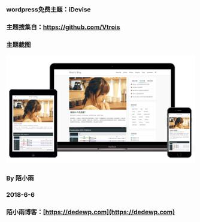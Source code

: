 ### wordpress免费主题：iDevise

### 主题搜集自：https://github.com/Vtrois

### 主题截图


![](./Snape.png)

### By 陌小雨

### 2018-6-6

### 陌小雨博客：[https://dedewp.com](https://dedewp.com)